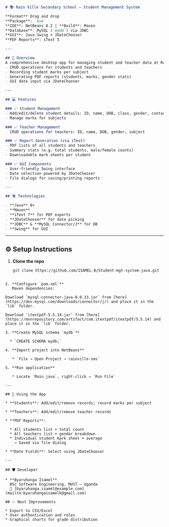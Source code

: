 
```markdown
# 📚 Rain Ville Secondary School – Student Management System  

**Format** Drag and drop
**Package**: `bse`  
**IDE**: NetBeans 8.2 | **Build**: Maven  
**Database**: MySQL (`mydb`) via JDBC  
**GUI**: Java Swing + JDateChooser  
**PDF Reports**: iText 5  

---

## 🧩 Overview  
A comprehensive desktop app for managing student and teacher data at Rain Ville Secondary School, featuring:
- CRUD operations for students and teachers
- Recording student marks per subject
- Generating PDF reports (students, marks, gender stats)
- GUI date input via JDateChooser

---

## 💻 Features

### ✅ Student Management  
- Add/edit/delete student details: ID, name, DOB, class, gender, contact  
- Manage marks for subjects

### ✅ Teacher Management  
- CRUD operations for teachers: ID, name, DOB, gender, subject

### ✅ Report Generation (via iText)  
- PDF lists of all students and teachers  
- Summary stats (e.g. total students, male/female counts)  
- Downloadable mark sheets per student

### ✅ GUI Components  
- User-friendly Swing interface  
- Date selection powered by JDateChooser  
- File dialogs for saving/printing reports

---

## 🛠️ Technologies

- **Java** 8+  
- **Maven**  
- **iText 7** for PDF exports  
- **JDateChooser** for date picking  
- **JDBC** & **MySQL Connector/J** for DB  
- **Swing** for GUI

````

---

## ⚙️ Setup Instructions

1. **Clone the repo**  
   ```bash
   git clone https://github.com/ISAMEL-B/Student-mgt-system-java.git
````

2. **Configure `pom.xml`**
   Maven dependencies:

Download `mysql-connector-java-8.0.33.jar` from [here](https://dev.mysql.com/downloads/connector/j/) and place it in the `lib` folder.

Download `itextpdf-5.5.14.jar` from [here](https://mvnrepository.com/artifact/com.itextpdf/itextpdf/5.5.14) and place it in the `lib` folder.

3. **Create MySQL schema `mydb`**

  * `CREATE SCHEMA mydb;`

4. **Import project into NetBeans**

   * `File → Open Project → rainville-sms`

5. **Run application**

   * Locate `Main.java`, right-click → `Run File`

---

## 📄 Using the App

* **Students**: Add/edit/remove records; record marks per subject

* **Teachers**: Add/edit/remove teacher records

* **PDF Reports**:

  * All students list + total count
  * All teachers list + gender breakdown
  * Individual student mark sheet + average
    → Saved via file dialog

* **Date Fields**: Select using JDateChooser

---

## 🛡️ Developer

* **Byaruhanga Isamel**
  BSc Software Engineering, MUST – Uganda
  📧 [byaruhanga.isamel@example.com](mailto:byaruhangaisamelk@gmail.com)

## ✨ Next Improvements

* Export to CSV/Excel
* User authentication and roles
* Graphical charts for grade distribution